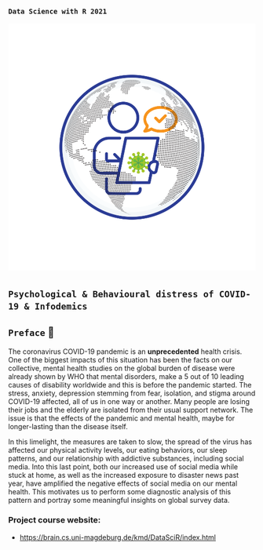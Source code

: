 ### `Data Science with R 2021` <p align="center">![logo](https://github.com/ranjiGT/Data-Science-with-R-2021/blob/main/files/logo.svg)</p>

## `Psychological & Behavioural distress of COVID-19 & Infodemics`

## `Preface` :scroll:

The coronavirus COVID-19 pandemic is an **unprecedented** health crisis. One of the biggest impacts of this situation has been the facts on our collective, mental health studies on the global burden of disease were already shown by WHO that mental disorders, make a 5 out of 10 leading causes of disability worldwide and this is before the pandemic started. The stress, anxiety, depression stemming from fear, isolation, and stigma around COVID-19 affected, all of us in one way or another. Many people are losing their jobs and the elderly are isolated from their usual support network. The issue is that the effects of the pandemic and mental health, maybe for longer-lasting than the disease itself.    

In this limelight, the measures are taken to slow, the spread of the virus has affected our physical activity levels, our eating behaviors, our sleep patterns, and our relationship with addictive substances, including social media. Into this last point, both our increased use of social media while stuck at home, as well as the increased exposure to disaster news past year, have amplified the negative effects of social media on our mental health. This motivates us to perform some diagnostic analysis of this pattern and portray some meaningful insights on global survey data.



### Project course website:
- https://brain.cs.uni-magdeburg.de/kmd/DataSciR/index.html

